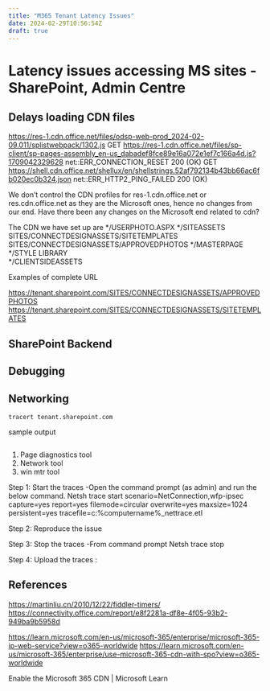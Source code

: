 ```yaml
---
title: "M365 Tenant Latency Issues"
date: 2024-02-29T10:56:54Z
draft: true
---
```


# Latency issues accessing MS sites - SharePoint, Admin Centre 


## Delays loading CDN files

https://res-1.cdn.office.net/files/odsp-web-prod_2024-02-09.011/splistwebpack/1302.js
GET https://res-1.cdn.office.net/files/sp-client/sp-pages-assembly_en-us_dabadef8fce89e16a072e1ef7c166a4d.js?1709042329628 net::ERR_CONNECTION_RESET 200 (OK)
GET https://shell.cdn.office.net/shellux/en/shellstrings.52af792134b43bb66ac6fb020ec0b324.json net::ERR_HTTP2_PING_FAILED 200 (OK)

We don’t control the CDN profiles for res-1.cdn.office.net or res.cdn.office.net as they are the Microsoft ones, hence no changes from our end. Have there been any changes on the Microsoft end related to cdn?

The CDN we have set up are
*/USERPHOTO.ASPX
*/SITEASSETS
SITES/CONNECTDESIGNASSETS/SITETEMPLATES 
SITES/CONNECTDESIGNASSETS/APPROVEDPHOTOS
*/MASTERPAGE
*/STYLE LIBRARY       
*/CLIENTSIDEASSETS  

Examples of complete URL

https://tenant.sharepoint.com/SITES/CONNECTDESIGNASSETS/APPROVEDPHOTOS
https://tenant.sharepoint.com/SITES/CONNECTDESIGNASSETS/SITETEMPLATES


## SharePoint Backend

## Debugging 


## Networking
```
tracert tenant.sharepoint.com
```

sample output
```

```
1.	Page diagnostics tool
2.	Network tool
3. win mtr  tool


Step 1: Start the traces -Open the command prompt (as admin) and run the below command.
Netsh trace start scenario=NetConnection,wfp-ipsec capture=yes report=yes filemode=circular overwrite=yes maxsize=1024 persistent=yes tracefile=c:\%computername%_nettrace.etl
 
Step 2: Reproduce the issue
 
Step 3: Stop the traces -From command prompt
Netsh trace stop
 
Step 4:  Upload the traces :


## References
https://martinliu.cn/2010/12/22/fiddler-timers/
https://connectivity.office.com/report/e8f2281a-df8e-4f05-93b2-949ba9b5958d

https://learn.microsoft.com/en-us/microsoft-365/enterprise/microsoft-365-ip-web-service?view=o365-worldwide
https://learn.microsoft.com/en-us/microsoft-365/enterprise/use-microsoft-365-cdn-with-spo?view=o365-worldwide

Enable the Microsoft 365 CDN | Microsoft Learn
